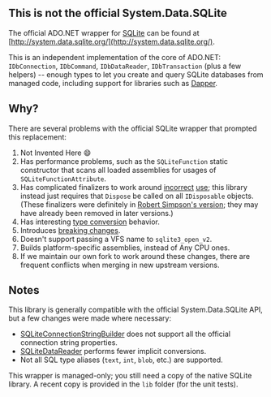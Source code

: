 ## This is not the official System.Data.SQLite

The official ADO.NET wrapper for [SQLite](http://sqlite.org/) can be found at [http://system.data.sqlite.org/](http://system.data.sqlite.org/).

This is an independent implementation of the core of ADO.NET: `IDbConnection`, `IDbCommand`, `IDbDataReader`, `IDbTransaction` (plus a few helpers) -- enough types to let you create and query SQLite databases from managed code, including support for libraries such as [Dapper](https://code.google.com/p/dapper-dot-net/).

## Why?

There are several problems with the official SQLite wrapper that prompted this replacement:

1. Not Invented Here :smile:
2. Has performance problems, such as the `SQLiteFunction` static constructor that scans all loaded assemblies for usages of `SQLiteFunctionAttribute`.
3. Has complicated finalizers to work around [incorrect](http://system.data.sqlite.org/index.html/tktview?name=6734c27589) [use](http://system.data.sqlite.org/index.html/info/6434e23a0f); this library instead just requires that `Dispose` be called on all `IDisposable` objects. (These finalizers were definitely in [Robert Simpson's version](http://system.data.sqlite.org/index.html/fdiff?v1=48351463bded6f9f&v2=771e0c8865d4b055&patch); they may have already been removed in later versions.)
4. Has interesting [type conversion](https://github.com/LogosBible/System.Data.SQLite/wiki/Type-conversion) behavior.
5. Introduces [breaking changes](http://system.data.sqlite.org/index.html/tktview?name=1c456ae75f).
6. Doesn't support passing a VFS name to `sqlite3_open_v2`.
7. Builds platform-specific assemblies, instead of Any CPU ones.
8. If we maintain our own fork to work around these changes, there are frequent conflicts when merging in new upstream versions.

## Notes

This library is generally compatible with the official System.Data.SQLite 
API, but a few changes were made where necessary:

* [SQLiteConnectionStringBuilder](https://github.com/LogosBible/System.Data.SQLite/blob/master/src/System.Data.SQLite/SQLiteConnectionStringBuilder.cs) does not support all the official connection string properties.
* [SQLiteDataReader](https://github.com/LogosBible/System.Data.SQLite/blob/master/src/System.Data.SQLite/SQLiteDataReader.cs) performs fewer implicit conversions.
* Not all SQL type aliases (`text`, `int`, `blob`, etc.) are supported.

This wrapper is managed-only; you still need a copy of the native SQLite library. A recent copy is provided in the `lib` folder (for the unit tests).